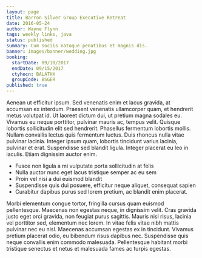 ```yaml
---
layout: page
title: Barron Silver Group Executive Retreat
date: 2016-05-24
author: Wayne Flynn
tags: weekly links, java
status: published
summary: Cum sociis natoque penatibus et magnis dis.
banner: images/banner/wedding.jpg
booking:
  startDate: 09/10/2017
  endDate: 09/15/2017
  ctyhocn: BALATHX
  groupCode: BSGER
published: true
---
```

Aenean ut efficitur ipsum. Sed venenatis enim et lacus gravida, at accumsan ex interdum. Praesent venenatis ullamcorper quam, et hendrerit metus volutpat id. Ut laoreet dictum dui, ut pretium magna sodales eu. Vivamus eu neque porttitor, pulvinar mauris ac, tempus velit. Quisque lobortis sollicitudin elit sed hendrerit. Phasellus fermentum lobortis mollis. Nullam convallis lectus quis fermentum luctus. Duis rhoncus nulla vitae pulvinar lacinia. Integer ipsum quam, lobortis tincidunt varius lacinia, pulvinar et erat. Suspendisse sed blandit ligula. Integer placerat eu leo in iaculis. Etiam dignissim auctor enim.

* Fusce non ligula a mi vulputate porta sollicitudin at felis
* Nulla auctor nunc eget lacus tristique semper ac eu sem
* Proin vel nisi a dui euismod blandit
* Suspendisse quis dui posuere, efficitur neque aliquet, consequat sapien
* Curabitur dapibus purus sed lorem pretium, ac blandit enim placerat.

Morbi elementum congue tortor, fringilla cursus quam euismod pellentesque. Maecenas non egestas neque, in dignissim velit. Cras gravida justo eget orci gravida, non feugiat purus sagittis. Mauris nisl risus, lacinia vel porttitor sed, elementum nec lorem. In vitae felis vitae nibh mattis pulvinar nec eu nisl. Maecenas accumsan egestas ex in tincidunt. Vivamus pretium placerat odio, eu bibendum risus dapibus nec. Suspendisse quis neque convallis enim commodo malesuada. Pellentesque habitant morbi tristique senectus et netus et malesuada fames ac turpis egestas.

